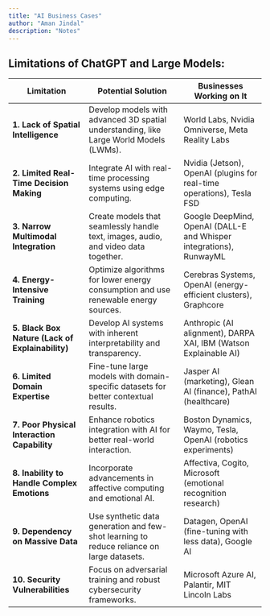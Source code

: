 ```yaml
---
title: "AI Business Cases"
author: "Aman Jindal"
description: "Notes"
---
```


## Limitations of ChatGPT and Large Models: 

| **Limitation**                          | **Potential Solution**                                                                 | **Businesses Working on It**                                              |
|------------------------------------------|---------------------------------------------------------------------------------------|---------------------------------------------------------------------------|
| **1. Lack of Spatial Intelligence**     | Develop models with advanced 3D spatial understanding, like Large World Models (LWMs).| World Labs, Nvidia Omniverse, Meta Reality Labs                            |
| **2. Limited Real-Time Decision Making**| Integrate AI with real-time processing systems using edge computing.                  | Nvidia (Jetson), OpenAI (plugins for real-time operations), Tesla FSD      |
| **3. Narrow Multimodal Integration**    | Create models that seamlessly handle text, images, audio, and video data together.    | Google DeepMind, OpenAI (DALL-E and Whisper integrations), RunwayML       |
| **4. Energy-Intensive Training**        | Optimize algorithms for lower energy consumption and use renewable energy sources.    | Cerebras Systems, OpenAI (energy-efficient clusters), Graphcore            |
| **5. Black Box Nature (Lack of Explainability)** | Develop AI systems with inherent interpretability and transparency.                   | Anthropic (AI alignment), DARPA XAI, IBM (Watson Explainable AI)          |
| **6. Limited Domain Expertise**         | Fine-tune large models with domain-specific datasets for better contextual results.   | Jasper AI (marketing), Glean AI (finance), PathAI (healthcare)             |
| **7. Poor Physical Interaction Capability** | Enhance robotics integration with AI for better real-world interaction.               | Boston Dynamics, Waymo, Tesla, OpenAI (robotics experiments)              |
| **8. Inability to Handle Complex Emotions** | Incorporate advancements in affective computing and emotional AI.                     | Affectiva, Cogito, Microsoft (emotional recognition research)             |
| **9. Dependency on Massive Data**       | Use synthetic data generation and few-shot learning to reduce reliance on large datasets.| Datagen, OpenAI (fine-tuning with less data), Google AI                   |
| **10. Security Vulnerabilities**        | Focus on adversarial training and robust cybersecurity frameworks.                    | Microsoft Azure AI, Palantir, MIT Lincoln Labs                            |



